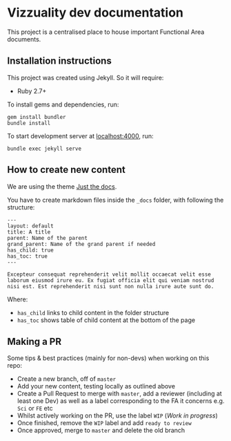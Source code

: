 # Vizzuality dev documentation

This project is a centralised place to house important Functional Area documents.

## Installation instructions

This project was created using Jekyll. So it will require:

* Ruby 2.7+

To install gems and dependencies, run:

```
gem install bundler
bundle install
```

To start development server at [localhost:4000](http://localhost:4000), run:

```
bundle exec jekyll serve
```

## How to create new content

We are using the theme [Just the docs](https://github.com/pmarsceill/just-the-docs).

You have to create markdown files inside the `_docs` folder, with following the structure:

```
---
layout: default
title: A title
parent: Name of the parent
grand_parent: Name of the grand parent if needed
has_child: true
has_toc: true 
---

Excepteur consequat reprehenderit velit mollit occaecat velit esse laborum eiusmod irure eu. Ex fugiat officia elit qui veniam nostrud nisi est. Est reprehenderit nisi sunt non nulla irure aute sunt do.
```

Where: 

- `has_child` links to child content in the folder structure
- `has_toc` shows table of child content at the bottom of the page 

## Making a PR

Some tips & best practices (mainly for non-devs) when working on this repo:

- Create a new branch, off of `master`
- Add your new content, testing locally as outlined above
- Create a Pull Request to merge with `master`, add a reviewer (including at least one Dev) as well as a label corresponding to the FA it concerns e.g. `Sci` or `FE` etc
- Whilst actively working on the PR, use the label `WIP` (_Work in progress_)
- Once finished, remove the `WIP` label and add `ready to review`
- Once approved, merge to `master` and delete the old branch
